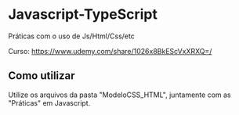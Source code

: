 # Javascript-TypeScript

Práticas com o uso de Js/Html/Css/etc

Curso: https://www.udemy.com/share/1026x8BkEScVxXRXQ=/


## Como utilizar

Utilize os arquivos da pasta "ModeloCSS_HTML",
juntamente com as "Práticas" em Javascript.

